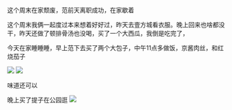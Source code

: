 这个周末在家颓废，范前天离职成功，在家歇着

这个周末我俩一起度过本来想着好好过，昨天去壹方城看衣服。晚上回来也啥都没干，昨天还做了顿排骨汤也没喝，买了一个大西瓜，我倒是吃完了，


今天在家睡睡睡，早上范下去买了两个大包子，中午11点多做饭，京酱肉丝，和红烧茄子

![](http://upload-images.jianshu.io/upload_images/6904315-808663c146dc9c9e.jpg?imageMogr2/auto-orient/strip%7CimageView2/2/w/1080/q/50)
![](http://upload-images.jianshu.io/upload_images/6904315-beb5381a4f382290.jpg?imageMogr2/auto-orient/strip%7CimageView2/2/w/1080/q/50)


味道还可以

晚上买了提子在公园逛
![](http://upload-images.jianshu.io/upload_images/6904315-f2c2e7fb1f541227.jpg?imageMogr2/auto-orient/strip%7CimageView2/2/w/1080/q/50)
